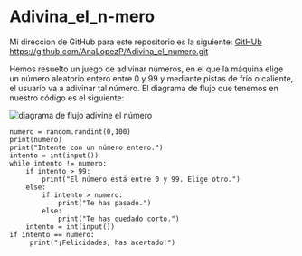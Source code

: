# Adivina_el_n-mero

Mi direccion de GitHub para este repositorio es la siguiente: [GitHUb](https://github.com/AnaLopezP/Adivina_el_numero.git)
https://github.com/AnaLopezP/Adivina_el_numero.git

Hemos resuelto un juego de adivinar números, en el que la máquina elige un número aleatorio entero entre 0 y 99 y mediante pistas de frío o caliente, el usuario va a adivinar tal número.
El diagrama de flujo que tenemos en nuestro código es el siguiente:

![diagrama de flujo adivine el número](/blob/main/Adivina_el_numero_flujo.jpg)

```import random
numero = random.randint(0,100)
print(numero)
print("Intente con un número entero.")
intento = int(input())
while intento != numero:
    if intento > 99:
        print("El número está entre 0 y 99. Elige otro.")
    else:
        if intento > numero:
            print("Te has pasado.")
        else:
            print("Te has quedado corto.")
    intento = int(input())
if intento == numero:
     print("¡Felicidades, has acertado!")
